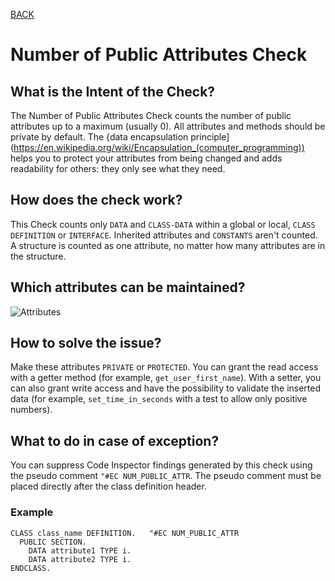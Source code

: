 [BACK](../check_documentation.md)

# Number of Public Attributes Check
## What is the Intent of the Check?
The Number of Public Attributes Check counts the number of public attributes up to a maximum (usually 0). All attributes and methods should be private by default. The {data encapsulation principle](https://en.wikipedia.org/wiki/Encapsulation_(computer_programming)) helps you to protect your attributes from being changed and adds readability for others: they only see what they need.

## How does the check work?
This Check counts only `DATA` and `CLASS-DATA` within a global or local, `CLASS DEFINITION` or `INTERFACE`. Inherited attributes and `CONSTANTS` aren't counted. A structure is counted as one attribute, no matter how many attributes are in the structure.

## Which attributes can be maintained?
![Attributes](./img/number_of_public_attributes.png)

## How to solve the issue?
Make these attributes `PRIVATE` or `PROTECTED`. You can grant the read access with a getter method (for example, `get_user_first_name`). With a setter, you can also grant write access and have the possibility to validate the inserted data (for example, `set_time_in_seconds` with a test to allow only positive numbers).

## What to do in case of exception?
You can suppress Code Inspector findings generated by this check using the pseudo comment `"#EC NUM_PUBLIC_ATTR`. The pseudo comment must be placed directly after the class definition header.

### Example
```abap
CLASS class_name DEFINITION.   "#EC NUM_PUBLIC_ATTR
  PUBLIC SECTION.
    DATA attribute1 TYPE i.
    DATA attribute2 TYPE i.
ENDCLASS.
```
